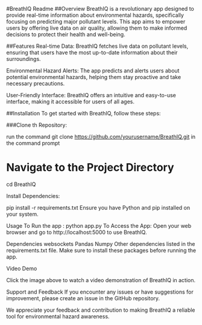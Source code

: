 #BreathIQ Readme
##Overview
BreathIQ is a revolutionary app designed to provide real-time information about environmental hazards, specifically focusing on predicting major pollutant levels. This app aims to empower users by offering live data on air quality, allowing them to make informed decisions to protect their health and well-being.

##Features
Real-time Data: BreathIQ fetches live data on pollutant levels, ensuring that users have the most up-to-date information about their surroundings.

Environmental Hazard Alerts: The app predicts and alerts users about potential environmental hazards, helping them stay proactive and take necessary precautions.

User-Friendly Interface: BreathIQ offers an intuitive and easy-to-use interface, making it accessible for users of all ages.

##Installation
To get started with BreathIQ, follow these steps:

###Clone th Repository:

run the command 
git clone https://github.com/yourusername/BreathIQ.git
in the command prompt

# Navigate to the Project Directory
cd BreathIQ

Install Dependencies:

pip install -r requirements.txt
Ensure you have Python and pip installed on your system.

Usage
To Run the app :
python app.py
To Access the App:
Open your web browser and go to http://localhost:5000 to use BreathIQ.

Dependencies
websockets
Pandas
Numpy
Other dependencies listed in the requirements.txt file.
Make sure to install these packages before running the app.

Video Demo

Click the image above to watch a video demonstration of BreathIQ in action.

Support and Feedback
If you encounter any issues or have suggestions for improvement, please create an issue in the GitHub repository.

We appreciate your feedback and contribution to making BreathIQ a reliable tool for environmental hazard awareness.
